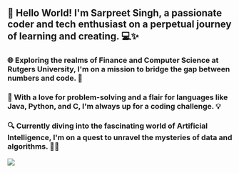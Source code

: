 ## 👋 Hello World! I'm Sarpreet Singh, a passionate coder and tech enthusiast on a perpetual journey of learning and creating. 💻✨

### 🌐 Exploring the realms of Finance and Computer Science at Rutgers University, I'm on a mission to bridge the gap between numbers and code. 🚀

### 🧠 With a love for problem-solving and a flair for languages like Java, Python, and C, I'm always up for a coding challenge. 💡

### 🔍 Currently diving into the fascinating world of Artificial Intelligence, I'm on a quest to unravel the mysteries of data and algorithms. 🤖✨

![](https://komarev.com/ghpvc/?username=zarpreet)

<!--
**zarpreet/zarpreet** is a ✨ _special_ ✨ repository because its `README.md` (this file) appears on your GitHub profile.

Here are some ideas to get you started:

- 🔭 I’m currently working on ...
- 🌱 I’m currently learning ...
- 👯 I’m looking to collaborate on ...
- 🤔 I’m looking for help with ...
- 💬 Ask me about ...
- 📫 How to reach me: ...
- 😄 Pronouns: ...
- ⚡ Fun fact: ...


-->
